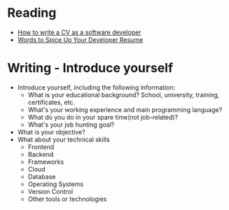 # Reading

 * [How to write a CV as a software developer](https://learnitmyway.medium.com/how-to-write-a-cv-as-a-software-developer-8841a79f8458)
 * [Words to Spice Up Your Developer Resume](https://cvcompiler.com/blog/40-words-to-spice-up-your-developer-resume/)



# Writing - Introduce yourself

* Introduce yourself, including the following information:
  - What is your educational background? School, university, training, certificates, etc.
  - What's your working experience and main programming language?
  - What do you do in your spare time(not job-related)?
  - What's your job hunting goal?
* What is your objective?
* What about your technical skills
  - Frontend 
  - Backend
  - Frameworks
  - Cloud
  - Database
  - Operating Systems
  - Version Control
  - Other tools or technologies

